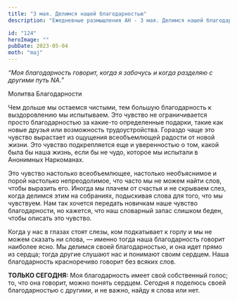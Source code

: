 ```yaml
---
title: "3 мая. Делимся нашей благодарностью"
description: "Ежедневные размышления АН - 3 мая. Делимся нашей благодарностью"

id: "124"
heroImage: ""
pubDate: 2023-05-04
moth: "maj"
---
```


_“Моя благодарность говорит, когда я забочусь и когда разделяю с другими путь
NA.”_

Молитва Благодарности

Чем дольше мы остаемся чистыми, тем большую благодарность к выздоровлению мы
испытываем. Это чувство не ограничивается просто благодарностью за какие-то
определенные подарки, такие как новые друзья или возможность трудоустройства.
Гораздо чаще это чувство вырастает из ощущения всеобъемлющей радости от новой
жизни. Это чувство подкрепляется еще и уверенностью о том, какой была бы наша
жизнь, если бы не чудо, которое мы испытали в Анонимных Наркоманах.

Это чувство настолько всеобъемлющее, настолько необъяснимое и порой настолько
непреодолимое, что часто мы не можем найти слов, чтобы выразить его. Иногда мы
плачем от счастья и не скрываем слез, когда делимся этим на собраниях,
подыскивая слова для того, что мы чувствуем. Нам так хочется передать новичкам
наше чувство благодарности, но кажется, что наш словарный запас слишком беден,
чтобы описать это чувство.

Когда у нас в глазах стоят слезы, ком подкатывает к горлу и мы не можем
сказать ни слова, — именно тогда наша благодарность говорит наиболее ясно. Мы
делимся своей благодарностью, и она идет прямо из сердца; тогда другие слушают
нас и понимают своим сердцем. Наша благодарность красноречиво говорит без
всяких слов.

**ТОЛЬКО СЕГОДНЯ:** Моя благодарность имеет свой собственный голос; то, что
она говорит, можно понять сердцем. Сегодня я поделюсь своей благодарностью с
другими, и не важно, найду я слова или нет.
